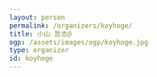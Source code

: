 ```yaml
---
layout: person
permalink: /organizers/koyhoge/
title: 小山 哲志@
ogp: /assets/images/ogp/koyhoge.jpg
type: organizer
id: koyhoge
---
```



